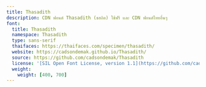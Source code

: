 ```yaml
---
title: Thasadith
description: CDN ฟอนต์ Thasadith (ธสถิต) ใช้ฟรี และ CDN ฟอนต์ไทยอื่นๆ
font:
  title: Thasadith
  namespace: Thasadith
  type: sans-serif
  thaifaces: https://thaifaces.com/specimen/thasadith/
  website: https://cadsondemak.github.io/Thasadith/
  source: https://github.com/cadsondemak/Thasadith
  license: '[SIL Open Font License, version 1.1](https://github.com/cadsondemak/Thasadith/blob/master/OFL.txt)'
  weight:
    weight: [400, 700]
---
```


<div></div>
